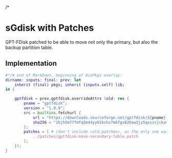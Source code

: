 /*

# sGdisk with Patches

GPT-FDisk patched to be able to move not only the primary, but also the backup partition table.


## Implementation

```nix
#*/# end of MarkDown, beginning of NixPkgs overlay:
dirname: inputs: final: prev: let
    inherit (final) pkgs; inherit (inputs.self) lib;
in {

    gptfdisk = prev.gptfdisk.overrideAttrs (old: rec {
        pname = "gptfdisk";
        version = "1.0.9";
        src = builtins.fetchurl {
            url = "https://downloads.sourceforge.net/gptfdisk/${pname}-${version}.tar.gz";
            sha256 = "1hjh5m77fmfq5m44yy61kchv7mbfgx026aw3jy5qxszsjckavzns";
        };
        patches = [ # (don't include »old.patches«, as the only one was upstreamed)
            ../patches/gptfdisk-move-secondary-table.patch
        ];
    });
}
